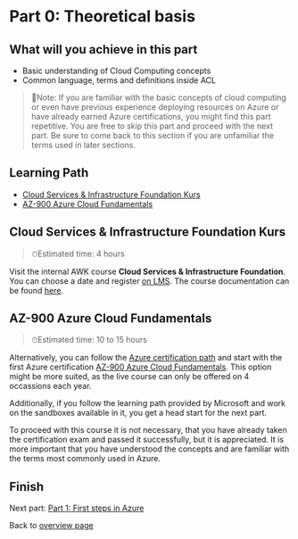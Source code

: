 # Part 0: Theoretical basis <!-- omit in toc -->

## What will you achieve in this part <!-- omit in toc -->

* Basic understanding of Cloud Computing concepts
* Common language, terms and definitions inside ACL

> 📑Note: If you are familiar with the basic concepts of cloud computing or even have previous experience deploying resources on Azure or have already earned Azure certifications, you might find this part repetitive. You are free to skip this part and proceed with the next part. Be sure to come back to this section if you are unfamiliar the terms used in later sections.

## Learning Path <!-- omit in toc -->

- [Cloud Services & Infrastructure Foundation Kurs](#cloud-services--infrastructure-foundation-kurs)
- [AZ-900 Azure Cloud Fundamentals](#az-900-azure-cloud-fundamentals)

## Cloud Services & Infrastructure Foundation Kurs

> ⏱Estimated time: 4 hours

Visit the internal AWK course **Cloud Services & Infrastructure Foundation**. You can choose a date and register [on LMS](https://lm01.awkgroup.com/LmsSui/Catalog.aspx?id=10571&parentId=10694&BackUrl=%2FLmsSui%2FCatalog.aspx%3FstartSearch%3Dtrue%26searchParam%3Dcloud). The course documentation can be found [here](http://awkgroup.sharepoint.com/:f:/s/ORG-KHMGMT-Learning/courses/EtC0VZk4pedDrZ6E6qBiu0ABJsYoFci1ti1AMwhFlZTfrg?e=6wRojd).

## AZ-900 Azure Cloud Fundamentals

> ⏱Estimated time: 10 to 15 hours

Alternatively, you can follow the [Azure certification path](https://lm01.awkgroup.com/LmsSui/Catalog.aspx?id=10704&parentId=10694&BackUrl=%2FLmsSui%2FCatalog.aspx%3FstartSearch%3Dtrue%26searchParam%3Dazure%20learning) and start with the first Azure certification [AZ-900 Azure Cloud Fundamentals](https://docs.microsoft.com/en-us/learn/certifications/exams/az-900). This option might be more suited, as the live course can only be offered on 4 occassions each year.

Additionally, if you follow the learning path provided by Microsoft and work on the sandboxes available in it, you get a head start for the next part.

To proceed with this course it is not necessary, that you have already taken the certification exam and passed it successfully, but it is appreciated. It is more important that you have understood the concepts and are familiar with the terms most commonly used in Azure.

## Finish <!-- omit in toc -->

Next part: [Part 1: First steps in Azure](../part-1-sandbox/main.md)

Back to [overview page](../main.md)
